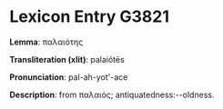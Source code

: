 # Lexicon Entry G3821

**Lemma**: παλαιότης

**Transliteration (xlit)**: palaiótēs

**Pronunciation**: pal-ah-yot'-ace

**Description**:
from παλαιός; antiquatedness:--oldness.
